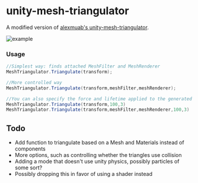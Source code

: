 # unity-mesh-triangulator
A modified version of [alexmuab's unity-mesh-triangulator](https://github.com/alexmuab/unity-mesh-triangulator).

![example](https://github.com/alexmuab/unity-mesh-triangulator/blob/master/MeshTriangulator.gif)

### Usage
```c#
//Simplest way: finds attached MeshFilter and MeshRenderer
MeshTriangulator.Triangulate(transform);

//More controlled way
MeshTriangulator.Triangulate(transform,meshFilter,meshRenderer);

//You can also specify the force and lifetime applied to the generated triangles 
MeshTriangulator.Triangulate(transform,100,3)
MeshTriangulator.Triangulate(transform,meshFilter,meshRenderer,100,3)
```

## Todo

* Add function to triangulate based on a Mesh and Materials instead of components
* More options, such as controlling whether the triangles use collision
* Adding a mode that doesn't use unity physics, possibly particles of some sort?
* Possibly dropping this in favor of using a shader instead

